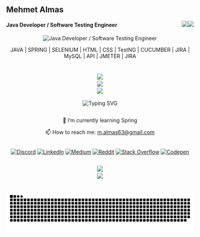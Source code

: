 ### <h2>Mehmet Almas</h2> 
<a href="https://hits.seeyoufarm.com"><img src="https://hits.seeyoufarm.com/api/count/incr/badge.svg?url=https%3A%2F%2Fgithub.com%2Fgjbae1212%2Fhit-counter&count_bg=%2307DCE7&title_bg=%23555555&icon=github.svg&icon_color=%23FFFFFF&title=hits&edge_flat=false" align="right"/></a>

<img src="https://komarev.com/ghpvc/?username=mehmetalmas&&style=plastics&&color=yellow" align="right"/> </p>


#### Java Developer / Software Testing Engineer

<div align="center">

![Java Developer / Software Testing Engineer](https://media.licdn.com/dms/image/D5616AQGdqcvekOG-wg/profile-displaybackgroundimage-shrink_350_1400/0/1696024582678?e=1707955200&v=beta&t=naC2T1_oE0yDIHW04RFjLC7ECJY_5dRLLqebKR7GRfE)

</div>


<div align="center">
JAVA | SPRING | SELENIUM | HTML | CSS | TestNG | CUCUMBER | JIRA | MySQL | API | JMETER | JIRA
</div>

#

<div align="center">
    <img src="https://skillicons.dev/icons?i=java,python,javascript" /><br>
    <img src="https://skillicons.dev/icons?i=react,spring,bootstrap,css,html,mysql,postman,github,git" />
</div>



<div align="center">
<img src="https://cdn.dribbble.com/users/1162077/screenshots/3848914/programmer.gif" width="300"/> 
</div>

 
<!-- %7C -> alttaki yaziya | eklememize yariyor -->
<div align="center">
    
![Typing SVG](https://readme-typing-svg.herokuapp.com?color=%CC00FF&lines=Mehmet+Almas+Welcome+to+my+GitHup)

</div>

## 
<div align="center">

🌱 I’m currently learning Spring 

📫 How to reach me: m.almas63@gmail.com

## 
[![Discord](https://img.shields.io/badge/Discord-%237289DA.svg?style=for-the-badge&logo=discord&logoColor=white)](https://discord.gg/63_mehmet_63) 
[![LinkedIn](https://img.shields.io/badge/LinkedIn-%230077B5.svg?style=for-the-badge&logo=linkedin&logoColor=white)](https://linkedin.com/in/mehmetalmas) 
[![Medium](https://img.shields.io/badge/Medium-12100E?style=for-the-badge&logo=medium&logoColor=white)](https://medium.com/@mehmetalmas) 
[![Reddit](https://img.shields.io/badge/Reddit-%23FF4500.svg?style=for-the-badge&logo=Reddit&logoColor=white)](https://reddit.com/user/mehmetalmas) 
[![Stack Overflow](https://img.shields.io/badge/-Stackoverflow-FE7A16?style=for-the-badge&logo=stack-overflow&logoColor=white)](https://stackoverflow.com/users/mehmetalmas) 
[![Codepen](https://img.shields.io/badge/Codepen-000000?style=for-the-badge&logo=codepen&logoColor=white)](https://codepen.io/mehmetalmas) 

## 

![](https://github-readme-stats.vercel.app/api?username=mehmetalmas&theme=blue-green&hide_border=false&include_all_commits=false&count_private=false)<br/>
![](https://github-readme-streak-stats.herokuapp.com/?user=mehmetalmas&theme=blue-green&hide_border=false)<br/>



<div align="center">
  <br>
  <img alt="snake eating my contributions" src="https://raw.githubusercontent.com/salesp07/salesp07/output/github-contribution-grid-snake.svg" />
  
  <br/><br/><br/>
</div>



<!-- Proudly created with GPRM ( https://gprm.itsvg.in ) -->


</div>
